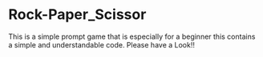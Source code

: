 # Rock-Paper_Scissor
This is a simple prompt game that is especially for a beginner this contains a simple and understandable code. Please have a Look!!
